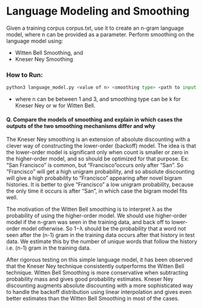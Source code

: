 
Language Modeling and Smoothing
==================
Given a training corpus corpus.txt, use it to create an n-gram language model, where n can be provided as a parameter. Perform smoothing on the language model using:
+ Witten Bell Smoothing, and
+ Kneser Ney Smoothing
  
### How to Run:
```python
python3 language_model.py <value of n> <smoothing type> <path to input corpus>
```
+ where n can be between 1 and 3, and smoothing type can be k for Kneser Ney or w for Witten Bell.

#### Q.  Compare the models of smoothing and explain in which cases the outputs of the two smoothing mechanisms differ and why

The Kneser Ney smoothing is an extension of absolute discounting with a clever way of constructing the lower-order (backoff) model. The idea is that the lower-order model is significant only when count is smaller or zero in the higher-order model, and so should be optimized for that purpose. Ex: “San Francisco” is common, but “Francisco”occurs only after “San”. So “Francisco” will get a high unigram probability, and so absolute discounting will give a high probability to “Francisco” appearing after novel bigram histories. It is better to give “Francisco” a low unigram probability, because the only time it occurs is after “San”, in which case the bigram model fits well.

The motivation of the Witten Bell smoothing is to interpret λ as the probability of using the higher-order model. We should use higher-order model if the n-gram was seen in the training data, and back off to lower-order model otherwise. So 1−λ should be the probability that a word not seen after the (n-1) gram in the training data occurs after that history in test data. We estimate this by the number of unique words that follow the history i.e. (n-1) gram in the training data.

After rigorous testing on this simple language model, it has been observed that the Kneser Ney technique consistently outperforms the Witten Bell technique. Witten Bell Smoothing is more conservative when subtracting probability mass and gives good probability estimates. Kneser Ney discounting augments absolute discounting with a more sophisticated way to handle the backoff distribution using linear interpolation and gives even better estimates than the Witten Bell Smoothing in most of the cases.

